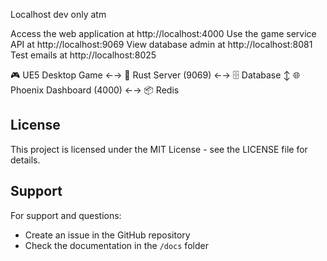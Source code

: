 Localhost dev only atm

Access the web application at http://localhost:4000
Use the game service API at http://localhost:9069
View database admin at http://localhost:8081
Test emails at http://localhost:8025


🎮 UE5 Desktop Game ←→ 🦀 Rust Server (9069) ←→ 🗄️ Database
                              ↕
                    🌐 Phoenix Dashboard (4000) ←→ 📦 Redis




## License
This project is licensed under the MIT License - see the LICENSE file for details.

## Support
For support and questions:
- Create an issue in the GitHub repository
- Check the documentation in the `/docs` folder